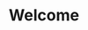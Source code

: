 ---
layout: post
title: "Welcome"
description: Lorem ipsum dolor sit amet, consectetur adipisicing elit.
category: 'blog'
tags:
- blog
- jekyll
introduction: Lorem ipsum dolor sit amet, consectetur adipisicing elit, sed do eiusmod tempor incididunt ut labore et dolore magna aliqua.
---
